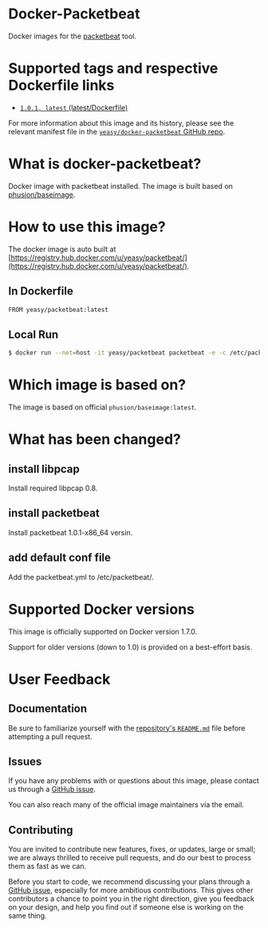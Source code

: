 Docker-Packetbeat
===
Docker images for the [packetbeat](https://www.elastic.co/guide/en/beats/packetbeat) tool.


# Supported tags and respective Dockerfile links

* [`1.0.1, latest` (latest/Dockerfile)](https://github.com/yeasy/docker-packetbeat/blob/master/Dockerfile)

For more information about this image and its history, please see the relevant manifest file in the [`yeasy/docker-packetbeat` GitHub repo](https://github.com/yeasy/docker-packetbeat).

# What is docker-packetbeat?
Docker image with packetbeat installed. The image is built based on [phusion/baseimage](https://github.com/phusion/baseimage-docker).


# How to use this image?
The docker image is auto built at [https://registry.hub.docker.com/u/yeasy/packetbeat/](https://registry.hub.docker.com/u/yeasy/packetbeat/).


## In Dockerfile
```sh
FROM yeasy/packetbeat:latest
```

## Local Run
```sh
$ docker run --net=host -it yeasy/packetbeat packetbeat -e -c /etc/packetbeat/packetbeat.conf
```

# Which image is based on?
The image is based on official `phusion/baseimage:latest`.

# What has been changed?
## install libpcap
Install required  libpcap 0.8.

## install packetbeat
Install packetbeat 1.0.1-x86_64 versin.

## add default conf file
Add the packetbeat.yml to /etc/packetbeat/.

# Supported Docker versions

This image is officially supported on Docker version 1.7.0.

Support for older versions (down to 1.0) is provided on a best-effort basis.

# User Feedback
## Documentation
Be sure to familiarize yourself with the [repository's `README.md`](https://github.com/yeasy/docker-packetbeat/blob/master/README.md) file before attempting a pull request.

## Issues
If you have any problems with or questions about this image, please contact us through a [GitHub issue](https://github.com/yeasy/docker-packetbeat/issues).

You can also reach many of the official image maintainers via the email.

## Contributing

You are invited to contribute new features, fixes, or updates, large or small; we are always thrilled to receive pull requests, and do our best to process them as fast as we can.

Before you start to code, we recommend discussing your plans through a [GitHub issue](https://github.com/yeasy/docker-packetbeat/issues), especially for more ambitious contributions. This gives other contributors a chance to point you in the right direction, give you feedback on your design, and help you find out if someone else is working on the same thing.
